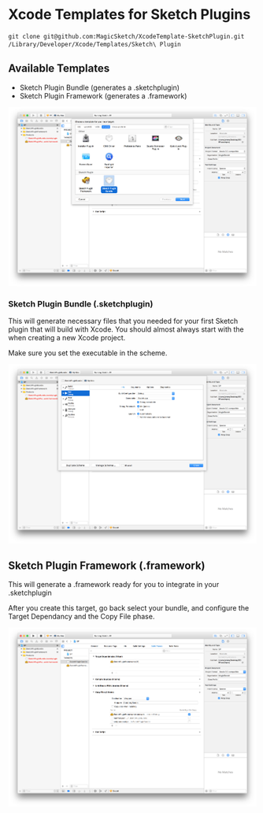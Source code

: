# Xcode Templates for Sketch Plugins

```
git clone git@github.com:MagicSketch/XcodeTemplate-SketchPlugin.git /Library/Developer/Xcode/Templates/Sketch\ Plugin
```

## Available Templates

- Sketch Plugin Bundle (generates a .sketchplugin)
- Sketch Plugin Framework (generates a .framework)

![](images/preview.png)

### Sketch Plugin Bundle (.sketchplugin)

This will generate necessary files that you needed for your first Sketch plugin that will build with Xcode. You should almost always start with the when creating a new Xcode project.

Make sure you set the executable in the scheme.

![](images/set-executable.png)

## Sketch Plugin Framework (.framework)

This will generate a .framework ready for you to integrate in your .sketchplugin

After you create this target, go back select your bundle, and configure the Target Dependancy and the Copy File phase.

![](images/target-dependancy.png)


